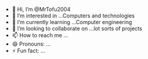 - 👋 Hi, I’m @MrTofu2004
- 👀 I’m interested in ...Computers and technologies
- 🌱 I’m currently learning ...Computer engineering
- 💞️ I’m looking to collaborate on ...lot sorts of projects
- 📫 How to reach me ...
- 😄 Pronouns: ...
- ⚡ Fun fact: ...

<!---
MrTofu2004/MrTofu2004 is a ✨ special ✨ repository because its `README.md` (this file) appears on your GitHub profile.
You can click the Preview link to take a look at your changes.
--->
